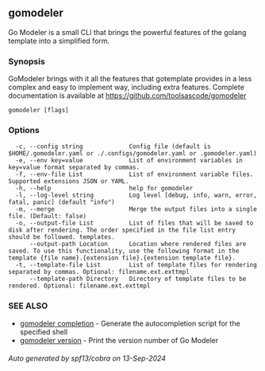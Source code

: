 ## gomodeler

Go Modeler is a small CLI that brings the powerful features of the golang template into a simplified form.

### Synopsis

GoModeler brings with it all the features that gotemplate provides in a less complex and easy to implement way, including extra features.
	Complete documentation is available at https://github.com/toolsascode/gomodeler

```
gomodeler [flags]
```

### Options

```
  -c, --config string             Config file (default is $HOME/.gomodeler.yaml or ./.configs/gomodeler.yaml or .gomodeler.yaml)
  -e, --env key=value             List of environment variables in key=value format separated by commas.
  -f, --env-file List             List of environment variable files. Supported extensions JSON or YAML.
  -h, --help                      help for gomodeler
  -l, --log-level string          Log level [debug, info, warn, error, fatal, panic] (default "info")
  -m, --merge                     Merge the output files into a single file. (Default: false)
  -o, --output-file List          List of files that will be saved to disk after rendering. The order specified in the file list entry should be followed. templates.
      --output-path Location      Location where rendered files are saved. To use this functionality, use the following format in the template {file name}.{extension file}.{extension template file}.
  -t, --template-file List        List of template files for rendering separated by commas. Optional: filename.ext.exttmpl
      --template-path Directory   Directory of template files to be rendered. Optional: filename.ext.exttmpl
```

### SEE ALSO

* [gomodeler completion](gomodeler_completion.md)	 - Generate the autocompletion script for the specified shell
* [gomodeler version](gomodeler_version.md)	 - Print the version number of Go Modeler

###### Auto generated by spf13/cobra on 13-Sep-2024
